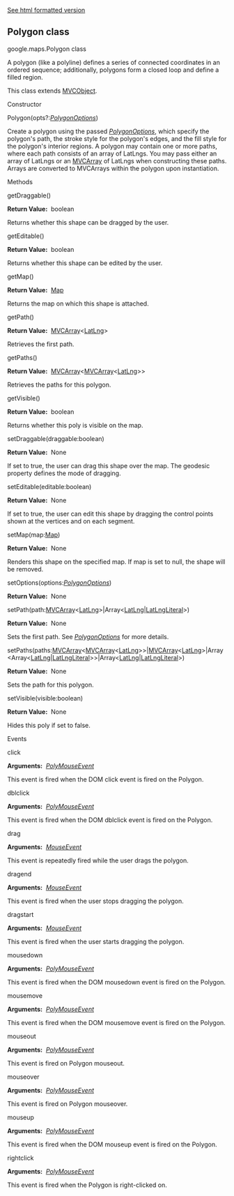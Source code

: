 [See html formatted version](https://huasofoundries.github.io/google-maps-documentation/Polygon.html)


Polygon class
-------------

google.maps.Polygon class

A polygon (like a polyline) defines a series of connected coordinates in an ordered sequence; additionally, polygons form a closed loop and define a filled region.

This class extends [MVCObject](https://github.com/amenadiel/google-maps-documentation/blob/master/docs/MVCObject.md).

Constructor

Polygon(opts?:[_PolygonOptions_](https://github.com/amenadiel/google-maps-documentation/blob/master/docs/PolygonOptions.md))

Create a polygon using the passed _[PolygonOptions](https://github.com/amenadiel/google-maps-documentation/blob/master/docs/PolygonOptions.md)_, which specify the polygon's path, the stroke style for the polygon's edges, and the fill style for the polygon's interior regions. A polygon may contain one or more paths, where each path consists of an array of LatLngs. You may pass either an array of LatLngs or an [MVCArray](https://github.com/amenadiel/google-maps-documentation/blob/master/docs/MVCArray.md) of LatLngs when constructing these paths. Arrays are converted to MVCArrays within the polygon upon instantiation.

Methods

getDraggable()

**Return Value:**  boolean

Returns whether this shape can be dragged by the user.

getEditable()

**Return Value:**  boolean

Returns whether this shape can be edited by the user.

getMap()

**Return Value:**  [Map](https://github.com/amenadiel/google-maps-documentation/blob/master/docs/Map.md)

Returns the map on which this shape is attached.

getPath()

**Return Value:**  [MVCArray](https://github.com/amenadiel/google-maps-documentation/blob/master/docs/MVCArray.md)<[LatLng](https://github.com/amenadiel/google-maps-documentation/blob/master/docs/LatLng.md)\>

Retrieves the first path.

getPaths()

**Return Value:**  [MVCArray](https://github.com/amenadiel/google-maps-documentation/blob/master/docs/MVCArray.md)<[MVCArray](https://github.com/amenadiel/google-maps-documentation/blob/master/docs/MVCArray.md)<[LatLng](https://github.com/amenadiel/google-maps-documentation/blob/master/docs/LatLng.md)\>>

Retrieves the paths for this polygon.

getVisible()

**Return Value:**  boolean

Returns whether this poly is visible on the map.

setDraggable(draggable:boolean)

**Return Value:**  None

If set to true, the user can drag this shape over the map. The geodesic property defines the mode of dragging.

setEditable(editable:boolean)

**Return Value:**  None

If set to true, the user can edit this shape by dragging the control points shown at the vertices and on each segment.

setMap(map:[Map](https://github.com/amenadiel/google-maps-documentation/blob/master/docs/Map.md))

**Return Value:**  None

Renders this shape on the specified map. If map is set to null, the shape will be removed.

setOptions(options:[_PolygonOptions_](https://github.com/amenadiel/google-maps-documentation/blob/master/docs/PolygonOptions.md))

**Return Value:**  None

setPath(path:[MVCArray](https://github.com/amenadiel/google-maps-documentation/blob/master/docs/MVCArray.md)<[LatLng](https://github.com/amenadiel/google-maps-documentation/blob/master/docs/LatLng.md)\>|Array<[LatLng](https://github.com/amenadiel/google-maps-documentation/blob/master/docs/LatLng.md)|[LatLngLiteral](https://github.com/amenadiel/google-maps-documentation/blob/master/docs/LatLngLiteral.md)\>)

**Return Value:**  None

Sets the first path. See _[PolygonOptions](https://github.com/amenadiel/google-maps-documentation/blob/master/docs/PolygonOptions.md)_ for more details.

setPaths(paths:[MVCArray](https://github.com/amenadiel/google-maps-documentation/blob/master/docs/MVCArray.md)<[MVCArray](https://github.com/amenadiel/google-maps-documentation/blob/master/docs/MVCArray.md)<[LatLng](https://github.com/amenadiel/google-maps-documentation/blob/master/docs/LatLng.md)\>>|[MVCArray](https://github.com/amenadiel/google-maps-documentation/blob/master/docs/MVCArray.md)<[LatLng](https://github.com/amenadiel/google-maps-documentation/blob/master/docs/LatLng.md)\>|Array<Array<[LatLng](https://github.com/amenadiel/google-maps-documentation/blob/master/docs/LatLng.md)|[LatLngLiteral](https://github.com/amenadiel/google-maps-documentation/blob/master/docs/LatLngLiteral.md)\>>|Array<[LatLng](https://github.com/amenadiel/google-maps-documentation/blob/master/docs/LatLng.md)|[LatLngLiteral](https://github.com/amenadiel/google-maps-documentation/blob/master/docs/LatLngLiteral.md)\>)

**Return Value:**  None

Sets the path for this polygon.

setVisible(visible:boolean)

**Return Value:**  None

Hides this poly if set to false.

Events

click

**Arguments:**  [_PolyMouseEvent_](https://github.com/amenadiel/google-maps-documentation/blob/master/docs/PolyMouseEvent.md)

This event is fired when the DOM click event is fired on the Polygon.

dblclick

**Arguments:**  [_PolyMouseEvent_](https://github.com/amenadiel/google-maps-documentation/blob/master/docs/PolyMouseEvent.md)

This event is fired when the DOM dblclick event is fired on the Polygon.

drag

**Arguments:**  [_MouseEvent_](https://github.com/amenadiel/google-maps-documentation/blob/master/docs/MouseEvent.md)

This event is repeatedly fired while the user drags the polygon.

dragend

**Arguments:**  [_MouseEvent_](https://github.com/amenadiel/google-maps-documentation/blob/master/docs/MouseEvent.md)

This event is fired when the user stops dragging the polygon.

dragstart

**Arguments:**  [_MouseEvent_](https://github.com/amenadiel/google-maps-documentation/blob/master/docs/MouseEvent.md)

This event is fired when the user starts dragging the polygon.

mousedown

**Arguments:**  [_PolyMouseEvent_](https://github.com/amenadiel/google-maps-documentation/blob/master/docs/PolyMouseEvent.md)

This event is fired when the DOM mousedown event is fired on the Polygon.

mousemove

**Arguments:**  [_PolyMouseEvent_](https://github.com/amenadiel/google-maps-documentation/blob/master/docs/PolyMouseEvent.md)

This event is fired when the DOM mousemove event is fired on the Polygon.

mouseout

**Arguments:**  [_PolyMouseEvent_](https://github.com/amenadiel/google-maps-documentation/blob/master/docs/PolyMouseEvent.md)

This event is fired on Polygon mouseout.

mouseover

**Arguments:**  [_PolyMouseEvent_](https://github.com/amenadiel/google-maps-documentation/blob/master/docs/PolyMouseEvent.md)

This event is fired on Polygon mouseover.

mouseup

**Arguments:**  [_PolyMouseEvent_](https://github.com/amenadiel/google-maps-documentation/blob/master/docs/PolyMouseEvent.md)

This event is fired when the DOM mouseup event is fired on the Polygon.

rightclick

**Arguments:**  [_PolyMouseEvent_](https://github.com/amenadiel/google-maps-documentation/blob/master/docs/PolyMouseEvent.md)

This event is fired when the Polygon is right-clicked on.